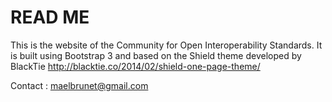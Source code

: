 READ ME
=======

This is the website of the Community for Open Interoperability Standards.
It is built using Bootstrap 3 and based on the Shield theme developed by BlackTie http://blacktie.co/2014/02/shield-one-page-theme/

Contact : maelbrunet@gmail.com